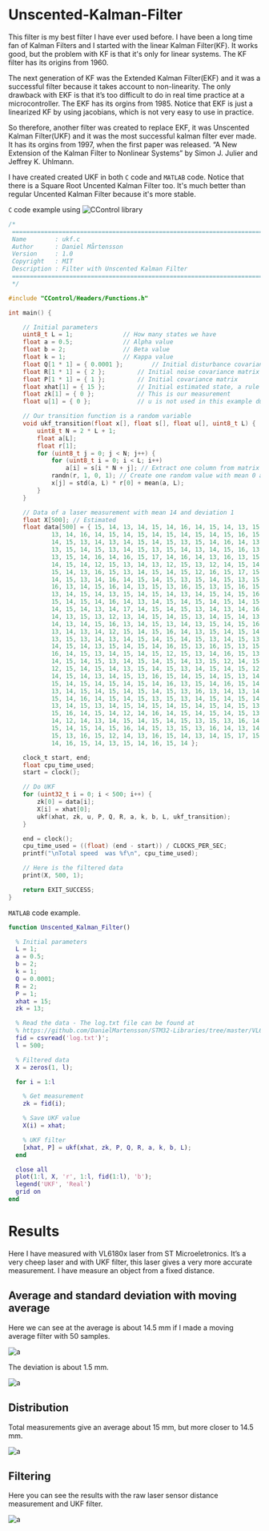 # Unscented-Kalman-Filter

This filter is my best filter I have ever used before. I have been a long time fan of Kalman Filters and I started with the linear Kalman Filter(KF). It works good, but the problem with KF is that it's only for linear systems. The KF filter has its origins from 1960.

The next generation of KF was the Extended Kalman Filter(EKF) and it was a successful filter because it takes account to non-linearity. The only drawback with EKF is that it’s too difficult to do in real time practice at a microcontroller. The EKF has its orgins from 1985. Notice that EKF is just a linearized KF by using jacobians, which is not very easy to use in practice.

So therefore, another filter was created to replace EKF, it was Unscented Kalman Filter(UKF) and it was the most successful kalman filter ever made. It has its orgins from 1997, when the first paper was released. “A New Extension of the Kalman Filter to Nonlinear Systems” by Simon J. Julier and Jeffrey K. Uhlmann.

I have created created UKF in both `C` code and `MATLAB` code. Notice that there is a Square Root Uncented Kalman Filter too. It's much better than regular Uncented Kalman Filter because it's more stable.


`C` code example using ![CControl](https://github.com/DanielMartensson/CControl) library 


```c
/*
 ============================================================================
 Name        : ukf.c
 Author      : Daniel Mårtensson
 Version     : 1.0
 Copyright   : MIT
 Description : Filter with Unscented Kalman Filter
 ============================================================================
 */

#include "CControl/Headers/Functions.h"

int main() {

	// Initial parameters
	uint8_t L = 1; 				// How many states we have
	float a = 0.5; 				// Alpha value
	float b = 2; 				// Beta value
	float k = 1; 				// Kappa value
	float Q[1 * 1] = { 0.0001 }; 		// Initial disturbance covariance matrix
	float R[1 * 1] = { 2 }; 		// Initial noise covariance matrix
	float P[1 * 1] = { 1 }; 		// Initial covariance matrix
	float xhat[1] = { 15 }; 		// Initial estimated state, a rule of thumb: Use a regular measurement only
	float zk[1] = { 0 };			// This is our measurement
	float u[1] = { 0 }; 			// u is not used in this example due to the transition function not using a input signal

	// Our transition function is a random variable
	void ukf_transition(float x[], float s[], float u[], uint8_t L) {
		uint8_t N = 2 * L + 1;
		float a[L];
		float r[1];
		for (uint8_t j = 0; j < N; j++) {
			for (uint8_t i = 0; i < L; i++)
				a[i] = s[i * N + j]; // Extract one column from matrix s
			randn(r, 1, 0, 1); // Create one random value with mean 0 and deviation 1
			x[j] = std(a, L) * r[0] + mean(a, L);
		}
	}

	// Data of a laser measurement with mean 14 and deviation 1
	float X[500]; // Estimated
	float data[500] = { 15, 14, 13, 14, 15, 14, 16, 14, 15, 14, 13, 15, 14, 15,
			13, 14, 16, 14, 15, 14, 15, 14, 15, 14, 15, 14, 15, 16, 15, 14, 13,
			14, 15, 13, 14, 13, 14, 15, 14, 15, 13, 15, 14, 16, 14, 13, 14, 15,
			13, 15, 14, 15, 13, 14, 15, 13, 15, 14, 13, 14, 15, 16, 13, 15, 14,
			13, 15, 14, 16, 14, 16, 15, 17, 14, 16, 14, 13, 16, 13, 15, 16, 15,
			14, 15, 14, 12, 15, 13, 14, 13, 12, 15, 13, 12, 14, 15, 14, 13, 14,
			15, 14, 13, 16, 15, 13, 14, 15, 14, 15, 12, 16, 15, 17, 15, 14, 13,
			14, 15, 13, 14, 16, 14, 15, 14, 15, 13, 15, 14, 15, 13, 15, 13, 15,
			16, 13, 14, 15, 16, 14, 13, 15, 13, 16, 15, 13, 15, 16, 15, 14, 15,
			13, 14, 15, 14, 13, 15, 14, 15, 14, 13, 14, 15, 14, 15, 16, 15, 14,
			15, 14, 15, 14, 16, 14, 13, 14, 15, 14, 15, 14, 15, 14, 15, 14, 13,
			14, 15, 14, 13, 14, 17, 14, 15, 14, 15, 13, 14, 13, 14, 16, 14, 15,
			14, 13, 15, 13, 12, 13, 14, 15, 14, 15, 13, 14, 15, 14, 13, 14, 16,
			14, 13, 14, 15, 16, 13, 14, 15, 13, 14, 13, 15, 14, 15, 16, 13, 14,
			13, 14, 13, 14, 12, 15, 14, 15, 16, 14, 13, 15, 14, 15, 14, 15, 14,
			13, 15, 13, 14, 13, 14, 15, 14, 15, 14, 15, 13, 14, 15, 13, 14, 16,
			14, 15, 14, 13, 15, 14, 15, 14, 16, 15, 13, 16, 15, 13, 15, 14, 15,
			16, 14, 15, 13, 14, 15, 14, 15, 12, 15, 13, 14, 16, 15, 13, 14, 15,
			14, 15, 14, 15, 13, 14, 15, 14, 15, 14, 13, 15, 12, 14, 15, 13, 15,
			12, 15, 14, 15, 14, 13, 15, 14, 15, 13, 14, 15, 14, 15, 12, 13, 15,
			14, 15, 14, 13, 14, 15, 13, 16, 15, 14, 15, 14, 15, 13, 14, 15, 16,
			15, 14, 15, 14, 15, 14, 15, 14, 16, 13, 15, 14, 16, 15, 14, 13, 14,
			13, 14, 15, 14, 15, 14, 15, 14, 15, 13, 16, 13, 14, 13, 14, 15, 13,
			15, 14, 16, 14, 15, 14, 15, 13, 15, 13, 14, 15, 14, 15, 14, 13, 14,
			13, 14, 15, 13, 14, 15, 14, 15, 14, 15, 14, 15, 14, 15, 13, 15, 14,
			15, 16, 14, 15, 14, 12, 14, 16, 14, 15, 14, 15, 14, 15, 13, 14, 13,
			14, 12, 14, 13, 14, 15, 14, 15, 14, 15, 13, 15, 13, 16, 14, 15, 14,
			15, 14, 15, 14, 15, 16, 14, 15, 13, 15, 13, 16, 14, 13, 14, 15, 13,
			15, 13, 16, 15, 12, 14, 13, 16, 15, 14, 13, 14, 15, 17, 15, 14, 13,
			14, 16, 15, 14, 13, 15, 14, 16, 15, 14 };

	clock_t start, end;
	float cpu_time_used;
	start = clock();

	// Do UKF
	for (uint32_t i = 0; i < 500; i++) {
		zk[0] = data[i];
		X[i] = xhat[0];
		ukf(xhat, zk, u, P, Q, R, a, k, b, L, ukf_transition);
	}

	end = clock();
	cpu_time_used = ((float) (end - start)) / CLOCKS_PER_SEC;
	printf("\nTotal speed  was %f\n", cpu_time_used);

	// Here is the filtered data
	print(X, 500, 1);

	return EXIT_SUCCESS;
}
```

`MATLAB` code example.

```matlab
function Unscented_Kalman_Filter()

  % Initial parameters
  L = 1;
  a = 0.5;
  b = 2;
  k = 1;
  Q = 0.0001;
  R = 2;
  P = 1;
  xhat = 15;
  zk = 13;

  % Read the data - The log.txt file can be found at
  % https://github.com/DanielMartensson/STM32-Libraries/tree/master/VL6180X/Distribution
  fid = csvread('log.txt')';
  l = 500;

  % Filtered data
  X = zeros(1, l);

  for i = 1:l

    % Get measurement
    zk = fid(i);

    % Save UKF value
    X(i) = xhat;

    % UKF filter
    [xhat, P] = ukf(xhat, zk, P, Q, R, a, k, b, L);
  end

  close all
  plot(1:l, X, 'r', 1:l, fid(1:l), 'b');
  legend('UKF', 'Real')
  grid on
end
```


# Results

Here I have measured with VL6180x laser from ST Microeletronics. It’s a very cheep laser and with UKF filter, this laser gives a very more accurate measurement. I have measure an object from a fixed distance.

## Average and standard deviation with moving average

Here we can see at the average is about 14.5 mm if I made a moving average filter with 50 samples. 

![a](https://raw.githubusercontent.com/DanielMartensson/STM32-Libraries/master/VL6180X/Distribution/Mean.png)

The deviation is about 1.5 mm.

![a](https://raw.githubusercontent.com/DanielMartensson/STM32-Libraries/master/VL6180X/Distribution/Std.png) 

## Distribution

Total measurements give an average about 15 mm, but more closer to 14.5 mm.

![a](https://raw.githubusercontent.com/DanielMartensson/STM32-Libraries/master/VL6180X/Distribution/Distribution.png)

## Filtering

Here you can see the results with the raw laser sensor distance measurement and UKF filter.

![a](https://raw.githubusercontent.com/DanielMartensson/STM32-Libraries/master/VL6180X/UKF.png)
